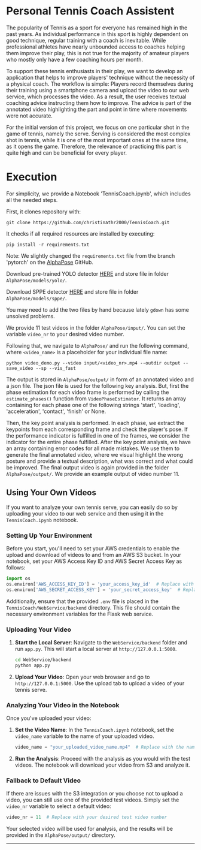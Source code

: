# Personal Tennis Coach Assistent

The popularity of Tennis as a sport for everyone has remained high in the past years. As individual performance in this sport is highly dependent on good technique, regular training with a coach is inevitable. While professional athletes have nearly unbounded access to coaches helping them improve their play, this is not true for the majority of amateur players who mostly only have a few coaching hours per month.

To support these tennis enthusiasts in their play, we want to develop an application that helps to improve players' technique without the necessity of a physical coach. The workflow is simple: Players record themselves during their training using a smartphone camera and upload the video to our web service, which processes the video. As a result, the user receives textual coaching advice instructing them how to improve. The advice is part of the annotated video highlighting the part and point in time where movements were not accurate.

For the initial version of this project, we focus on one particular shot in the game of tennis, namely the serve. Serving is considered the most complex shot in tennis, while it is one of the most important ones at the same time, as it opens the game. Therefore, the relevance of practicing this part is quite high and can be beneficial for every player.


# Execution
For simplicity, we provide a Notebook 'TennisCoach.ipynb', which includes all the needed steps. 

First, it clones repository with:

```
git clone https://github.com/christinathr2000/TennisCoach.git
```

It checks if all required resources are installed by executing:

```
pip install -r requirements.txt
```

Note: We slightly changed the ```requirements.txt``` file from the branch 'pytorch' on the [AlphaPose](https://github.com/MVIG-SJTU/AlphaPose) GitHub. 


Download pre-trained YOLO detector [HERE](https://drive.google.com/file/d/1D47msNOOiJKvPOXlnpyzdKA3k6E97NTC/view) and store file in folder ```AlphaPose/models/yolo/```.

Download SPPE detector [HERE](https://drive.google.com/file/d/1OPORTWB2cwd5YTVBX-NE8fsauZJWsrtW/view) and store file in folder ```AlphaPose/models/sppe/```.

You may need to add the two files by hand because lately ```gdown``` has some unsolved problems.

We provide 11 test videos in the folder ```AlphaPose/input/```. You can set the variable ```video_nr``` to your desired video number.

Following that, we navigate to ```AlphaPose/``` and run the following command, where ```<video_name>``` is a placeholder for your individual file name:

```
python video_demo.py --video input/<video_nr>.mp4 --outdir output --save_video --sp --vis_fast
```

The output is stored in ```AlphaPose/output/``` in form of an annotated video and a json file. The json file is used for the following key analysis.
But, first the phase estimation for each video frame is performed by calling the ```estimate_phases()``` function from ```VideoPhaseEstimator```. It
returns an array containing for each phase one of the following strings 'start', 'loading', 'acceleration', 'contact', 'finish' or None.

Then, the key point analysis is performed. In each phase, we extract the keypoints from each corresponding frame and check the player's pose. If
the performance indicator is fulfilled in one of the frames, we consider the indicator for the entire phase fulfilled. After the key point analysis,
we have an array containing error codes for all made mistakes. We use them to generate the final annotated video, where we visual highlight the 
wrong posture and provide a textual description, what was correct and what could be improved. The final output video is again provided in the folder 
 ```AlphaPose/output/```. We provide an example output of video number 11.

## Using Your Own Videos

If you want to analyze your own tennis serve, you can easily do so by uploading your video to our web service and then using it in the `TennisCoach.ipynb` notebook.

### Setting Up Your Environment

Before you start, you'll need to set your AWS credentials to enable the upload and download of videos to and from an AWS S3 bucket. In your notebook, set your AWS Access Key ID and AWS Secret Access Key as follows:

```python
import os
os.environ['AWS_ACCESS_KEY_ID'] = 'your_access_key_id'  # Replace with your actual access key ID
os.environ['AWS_SECRET_ACCESS_KEY'] = 'your_secret_access_key'  # Replace with your actual secret access key
```

Additionally, ensure that the provided `.env` file is placed in the `TennisCoach/WebService/backend` directory. This file should contain the necessary environment variables for the Flask web service.

### Uploading Your Video

1. **Start the Local Server**: Navigate to the `WebService/backend` folder and run `app.py`. This will start a local server at `http://127.0.0.1:5000`.

    ```bash
    cd WebService/backend
    python app.py
    ```

2. **Upload Your Video**: Open your web browser and go to `http://127.0.0.1:5000`. Use the upload tab to upload a video of your tennis serve.

### Analyzing Your Video in the Notebook

Once you've uploaded your video:

1. **Set the Video Name**: In the `TennisCoach.ipynb` notebook, set the `video_name` variable to the name of your uploaded video. 

    ```python
    video_name = "your_uploaded_video_name.mp4"  # Replace with the name of your uploaded video
    ```

2. **Run the Analysis**: Proceed with the analysis as you would with the test videos. The notebook will download your video from S3 and analyze it.

### Fallback to Default Video

If there are issues with the S3 integration or you choose not to upload a video, you can still use one of the provided test videos. Simply set the `video_nr` variable to select a default video:

```python
video_nr = 11  # Replace with your desired test video number
```

Your selected video will be used for analysis, and the results will be provided in the `AlphaPose/output/` directory.

---
